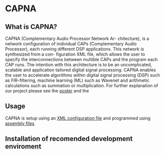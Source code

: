CAPNA
=======================

## What is CAPNA?
CAPNA (Complementary Audio Processor Network Ar- chitecture), is a network configuration of individual CAPs (Complementary Audio Processor), each running different DSP applications. This network is synthesized from a con- figuration XML file, which allows the user to specify the interconnections between multible CAPs and the program each CAP runs. The intention with this architecture is to be an uncomplicated, scalable and application tailored digital signal processing.
CAPNA enables the user to accelerate algorithms within digital signal processing (DSP) such as FIR-filtering, machine learning (ML) such as Wavenet and arithmetic calculations such as summation or multiplication. For further explanation of our project please see the [poster](Poster-GRP09-COMPUTE22-1-DSP.pdf) and the 


## Usage
CAPNA is setup using an [XML configuration file](/tree/main/Config) and programmed using [assembly files](tree/main/Programs).


## Installation of recomended development enviroment

